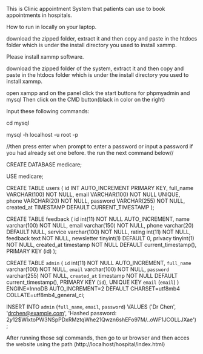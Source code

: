This is Clinic appointment System that patients can use to book appointments in hospitals.

How to run in locally on your laptop.

download the zipped folder, extract it and then copy and paste in the htdocs folder which is under the install directory
you used to install xammp.

Please install xammp software.

download the zipped folder of the system, extract it and then copy and paste in the htdocs folder which is under the install directory you used to install xammp.

open xampp and on the panel click the start buttons for phpmyadmin and mysql
Then click on the CMD button(black in color on the right)

Input these following commands:

cd mysql

mysql -h localhost -u root -p

//then press enter when prompt to enter a password or input a password if you had already set one before. the run the next command below//

CREATE DATABASE medicare;

USE medicare;

CREATE TABLE users (
id INT AUTO_INCREMENT PRIMARY KEY,
full_name VARCHAR(100) NOT NULL,
email VARCHAR(100) NOT NULL UNIQUE,
phone VARCHAR(20) NOT NULL,
password VARCHAR(255) NOT NULL,
created_at TIMESTAMP DEFAULT CURRENT_TIMESTAMP
);

CREATE TABLE feedback (
id int(11) NOT NULL AUTO_INCREMENT,
name varchar(100) NOT NULL,
email varchar(150) NOT NULL,
phone varchar(20) DEFAULT NULL,
service varchar(100) NOT NULL,
rating int(11) NOT NULL,
feedback text NOT NULL,
newsletter tinyint(1) DEFAULT 0,
privacy tinyint(1) NOT NULL,
created_at timestamp NOT NULL DEFAULT current_timestamp(),
PRIMARY KEY (id)
);

CREATE TABLE `admin` (
`id` int(11) NOT NULL AUTO_INCREMENT,
`full_name` varchar(100) NOT NULL,
`email` varchar(100) NOT NULL,
`password` varchar(255) NOT NULL,
`created_at` timestamp NOT NULL DEFAULT current_timestamp(),
PRIMARY KEY (`id`),
UNIQUE KEY `email` (`email`)
) ENGINE=InnoDB AUTO_INCREMENT=2 DEFAULT CHARSET=utf8mb4 COLLATE=utf8mb4_general_ci;

INSERT INTO `admin` (`full_name`, `email`, `password`)
VALUES ('Dr Chen', 'drchen@example.com', 'Hashed password: $2y$12$WlxtoPW3NSpPDxRMztqWhe21Qwzn6shEFo97M/..oWF1JCOLLJXae');

After running those sql commands, then go to ur browser and then acces the website using the path
(http://localhost/hospital/index.html)
